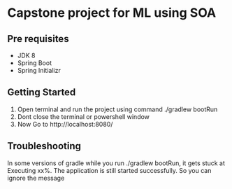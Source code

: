 # Capstone project for ML using SOA

## Pre requisites
* JDK 8
* Spring Boot
* Spring Initializr

## Getting Started

1. Open terminal and run the project using command ./gradlew bootRun
2. Dont close the terminal or powershell window
3. Now Go to  http://localhost:8080/

## Troubleshooting
In some versions of gradle while you run ./gradlew bootRun, it gets stuck at Executing xx%. The application is still started successfully. So you can ignore the message
